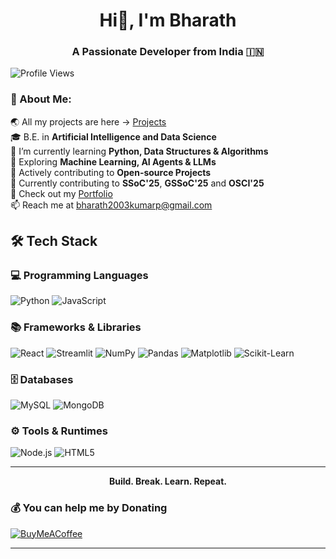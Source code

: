 <h1 align="center">Hi👋, I'm Bharath</h1>
<h3 align="center">A Passionate Developer from India 🇮🇳</h3>

![Profile Views](https://visitor-badge.laobi.icu/badge?page_id=imBharathkumarp.imBharathkumarp)


 ### 💫 About Me:
🌏 All my projects are here → [Projects](https://github.com/imBharathkumarp?tab=repositories)<br>🎓 B.E. in **Artificial Intelligence and Data Science**<br>🧠 I’m currently learning **Python, Data Structures & Algorithms**<br>🤖 Exploring **Machine Learning, AI Agents & LLMs**<br>🌱 Actively contributing to **Open-source Projects** <br>🚀 Currently contributing to **SSoC'25**, **GSSoC'25** and **OSCI'25**<br>📌 Check out my [Portfolio](https://myportfoli0o.netlify.app/) <br>📫 Reach me at bharath2003kumarp@gmail.com

## 🛠 Tech Stack  

### 💻 Programming Languages  
![Python](https://img.shields.io/badge/Python-3776AB?style=for-the-badge&logo=python&logoColor=white) ![JavaScript](https://img.shields.io/badge/JavaScript-F7DF1E?style=for-the-badge&logo=javascript&logoColor=black)  

### 📚 Frameworks & Libraries  
![React](https://img.shields.io/badge/React-20232A?style=for-the-badge&logo=react&logoColor=61DAFB) ![Streamlit](https://img.shields.io/badge/Streamlit-FF4B4B?style=for-the-badge&logo=streamlit&logoColor=white) ![NumPy](https://img.shields.io/badge/NumPy-013243?style=for-the-badge&logo=numpy&logoColor=white) ![Pandas](https://img.shields.io/badge/Pandas-150458?style=for-the-badge&logo=pandas&logoColor=white) ![Matplotlib](https://img.shields.io/badge/Matplotlib-004C99?style=for-the-badge&logo=matplotlib&logoColor=white) ![Scikit-Learn](https://img.shields.io/badge/Scikit--Learn-F7931E?style=for-the-badge&logo=scikit-learn&logoColor=white)  

### 🗄️ Databases  
![MySQL](https://img.shields.io/badge/MySQL-4479A1?style=for-the-badge&logo=mysql&logoColor=white) ![MongoDB](https://img.shields.io/badge/MongoDB-47A248?style=for-the-badge&logo=mongodb&logoColor=white)  

### ⚙️ Tools & Runtimes  
![Node.js](https://img.shields.io/badge/Node.js-339933?style=for-the-badge&logo=node.js&logoColor=white) ![HTML5](https://img.shields.io/badge/HTML5-E34F26?style=for-the-badge&logo=html5&logoColor=white)  

---

<p align="center"><strong>
 Build. Break. Learn. Repeat.
 </strong> </p>

### 💰 You can help me by Donating
  [![BuyMeACoffee](https://img.shields.io/badge/Buy%20Me%20a%20Coffee-ffdd00?style=for-the-badge&logo=buy-me-a-coffee&logoColor=black)](https://buymeacoffee.com/bharathkumarp                ) 

---

